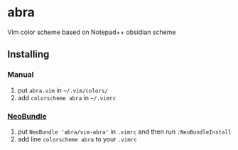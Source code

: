 abra
====

Vim color scheme based on Notepad++ obsidian scheme

## Installing

### Manual

1. put `abra.vim` in `~/.vim/colors/`
2. add `colorscheme abra` in `~/.vimrc`

### [NeoBundle](https://github.com/Shougo/neobundle.vim)

1. put `NeoBundle 'abra/vim-abra'` in `.vimrc` and then run `:NeoBundleInstall`
2. add line `colorscheme abra` to your `.vimrc`


